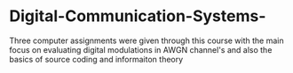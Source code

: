 # Digital-Communication-Systems-
Three computer assignments were given through this course with the main focus on evaluating digital modulations in AWGN channel's and also the basics of source coding and informaiton theory
